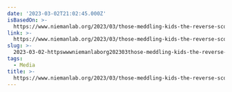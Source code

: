 ```yaml
---
date: '2023-03-02T21:02:45.000Z'
isBasedOn: >-
  https://www.niemanlab.org/2023/03/those-meddling-kids-the-reverse-scooby-doo-theory-of-tech-innovation-comes-with-the-excuses-baked-in/
link: >-
  https://www.niemanlab.org/2023/03/those-meddling-kids-the-reverse-scooby-doo-theory-of-tech-innovation-comes-with-the-excuses-baked-in/
slug: >-
  2023-03-02-httpswwwniemanlaborg202303those-meddling-kids-the-reverse-scooby-doo-theory-of-tech-innovation-comes-with-the-excuses-baked-in
tags:
  - Media
title: >-
  https://www.niemanlab.org/2023/03/those-meddling-kids-the-reverse-scooby-doo-theory-of-tech-innovation-comes-with-the-excuses-baked-in/
---
```


